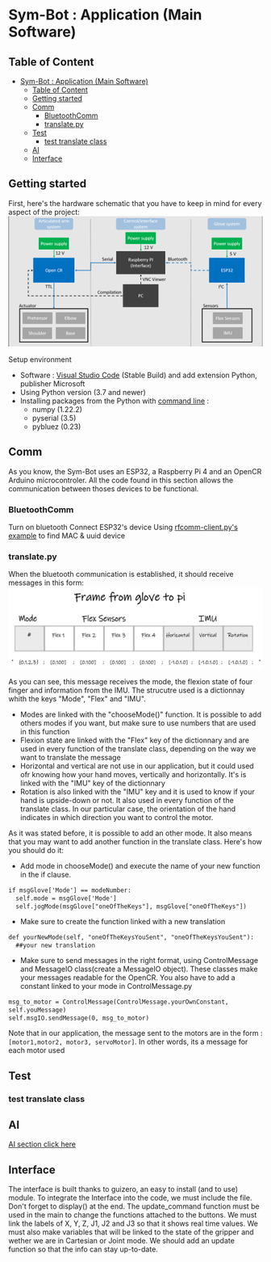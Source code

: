 # Sym-Bot : Application (Main Software)

## Table of Content
- [Sym-Bot : Application (Main Software)](#sym-bot--application-main-software)
  - [Table of Content](#table-of-content)
  - [Getting started](#getting-started)
  - [Comm](#comm)
    - [BluetoothComm](#bluetoothcomm)
    - [translate.py](#translatepy)
  - [Test](#test)
    - [test translate class](#test-translate-class)
  - [AI](#ai)
  - [Interface](#interface)

## Getting started
First, here's the hardware schematic that you have to keep in mind for every aspect of the project:
<img src="./img/Hardware_Schematic.PNG" alt="Hardware Schematic" width="512"/>

Setup environment
- Software : [Visual Studio Code](https://code.visualstudio.com/) (Stable Build) and add extension Python, publisher Microsoft
- Using Python version (3.7 and newer)
- Installing packages from the Python with [command line](https://packaging.python.org/en/latest/tutorials/installing-packages/#installing-from-pypi) :
  - numpy (1.22.2)
  - pyserial (3.5)
  - pybluez (0.23)

## Comm
As you know, the Sym-Bot uses an ESP32, a Raspberry Pi 4 and an OpenCR Arduino microcontroler. All the code found in this section allows the communication between thoses devices to be functional. 
### BluetoothComm
Turn on bluetooth
Connect ESP32's device
Using [rfcomm-client.py's example](https://github.com/pybluez/pybluez/blob/master/examples/simple/rfcomm-client.py) to find MAC & uuid device

### translate.py
When the bluetooth communication is established, it should receive messages in this form:
<img src="./img/MessageReceived.png" alt="Message Received" width="512"/>

As you can see, this message receives the mode, the flexion state of four finger and information from the IMU. The strucutre used is a dictionnay whith the keys "Mode", "Flex" and "IMU".
- Modes are linked with the "chooseMode()" function. It is possible to add others modes if you want, but make sure to use numbers that are used in this function
- Flexion state are linked with the "Flex" key of the dictionnary and are used in every function of the translate class, depending on the way we want to translate the message
- Horizontal and vertical are not use in our application, but it could used ofr knowing how your hand moves, vertically and horizontally. It's is linked with the "IMU" key of the dictionnary
- Rotation is also linked with the "IMU" key and it is used to know if your hand is upside-down or not. It also used in every function of the translate class. In our particular case, the orientation of the hand indicates in which direction you want to control the motor.

As it was stated before, it is possible to add an other mode. It also means that you may want to add another function in the translate class. Here's how you should do it:
- Add mode in chooseMode() and execute the name of your new function in the if clause.
```
if msgGlove['Mode'] == modeNumber:
  self.mode = msgGlove['Mode']
  self.jogMode(msgGlove["oneOfTheKeys"], msgGlove["oneOfTheKeys"])
```
- Make sure to create the function linked with a new translation
```
def yourNewMode(self, "oneOfTheKeysYouSent", "oneOfTheKeysYouSent"):
  ##your new translation
```
- Make sure to send messages in the right format, using ControlMessage and MessageIO class(create a MessageIO object). These classes make your messages readable for the OpenCR. You also have to add a constant linked to your mode in ControlMessage.py
```
msg_to_motor = ControlMessage(ControlMessage.yourOwnConstant, self.youMessage)
self.msgIO.sendMessage(0, msg_to_motor)
```
Note that in our application, the message sent to the motors are in the form : `[motor1,motor2, motor3, servoMotor]`. In other words, its a message for each motor used

## Test
### test translate class

## AI
[AI section click here](/Application/AI/)

## Interface
The interface is built thanks to guizero, an easy to install (and to use) module.
To integrate the Interface into the code, we must include the file. Don't forget to display() at the end. The update_command function must be used in the main to change the functions attached to the buttons. We must link the labels of X, Y, Z, J1, J2 and J3 so that it shows real time values. We must also make variables that will be linked to the state of the gripper and wether we are in Cartesian or Joint mode. We should add an update function so that the info can stay up-to-date.


